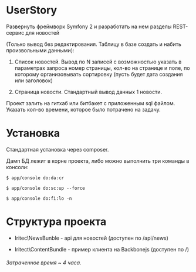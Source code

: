 # UserStory

Развернуть фреймворк Symfony 2 и разработать на нем разделы REST-сервис для новостей
 
(Только вывод без редактирования. Таблицу в базе создать и набить произвольными данными):

1. Список новостей. Вывод по N записей с возможностью указать в параметрах запроса номер страницы, кол-во на странице и поле, по которому организовывать сортировку (пусть будет дата создания или заголовок)

2. Страница новости. Стандартный вывод данных 1 новости.

Проект залить на гитхаб или битбакет с приложенным sql файлом. Указать кол-во времени, которое было потрачено на задачу.


# Установка


Стандартная установка через composer.

Дамп БД лежит в корне проекта, либо можно выполнить три команды в консоли:
```
$ app/console do:da:cr

$ app/console do:sc:up --force

$ app/console do:fi:lo -n
```


# Структура проекта


* Iritec\NewsBunble - api для новостей (доступен по /api/news) 

* Iritect\ContentBundle - пример клиента на Backbonejs (доступен по /)


###### Затраченное время ~ 4 часа.